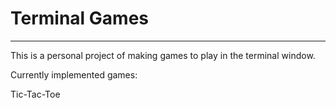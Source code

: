 # Terminal Games

------------------
This is a personal project of making games to play in the terminal window. 

Currently implemented games: 

Tic-Tac-Toe

 
